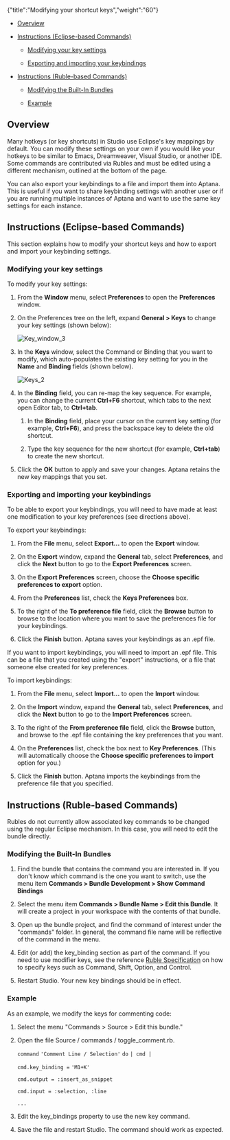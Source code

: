 {"title":"Modifying your shortcut keys","weight":"60"}

* [Overview](#overview)

* [Instructions (Eclipse-based Commands)](#instructions-eclipse-based-commands)

    * [Modifying your key settings](#modifying-your-key-settings)

    * [Exporting and importing your keybindings](#exporting-and-importing-your-keybindings)

* [Instructions (Ruble-based Commands)](#instructions-ruble-based-commands)

    * [Modifying the Built-In Bundles](#modifying-the-built-in-bundles)

    * [Example](#example)

## Overview

Many hotkeys (or key shortcuts) in Studio use Eclipse's key mappings by default. You can modify these settings on your own if you would like your hotkeys to be similar to Emacs, Dreamweaver, Visual Studio, or another IDE. Some commands are contributed via Rubles and must be edited using a different mechanism, outlined at the bottom of the page.

You can also export your keybindings to a file and import them into Aptana. This is useful if you want to share keybinding settings with another user or if you are running multiple instances of Aptana and want to use the same key settings for each instance.

## Instructions (Eclipse-based Commands)

This section explains how to modify your shortcut keys and how to export and import your keybinding settings.

### Modifying your key settings

To modify your key settings:

1. From the **Window** menu, select **Preferences** to open the **Preferences** window.

2. On the Preferences tree on the left, expand **General > Keys** to change your key settings (shown below):

    ![Key_window_3](/Images/appc/download/attachments/30083211/Key_window_3.jpg)
3. In the **Keys** window, select the Command or Binding that you want to modify, which auto-populates the existing key setting for you in the **Name** and **Binding** fields (shown below).

    ![Keys_2](/Images/appc/download/attachments/30083211/Keys_2.jpg)
4. In the **Binding** field, you can re-map the key sequence. For example, you can change the current **Ctrl+F6** shortcut, which tabs to the next open Editor tab, to **Ctrl+tab**.

    1. In the **Binding** field, place your cursor on the current key setting (for example, **Ctrl+F6**), and press the backspace key to delete the old shortcut.

    2. Type the key sequence for the new shortcut (for example, **Ctrl+tab**) to create the new shortcut.

5. Click the **OK** button to apply and save your changes.
    Aptana retains the new key mappings that you set.

### Exporting and importing your keybindings

To be able to export your keybindings, you will need to have made at least one modification to your key preferences (see directions above).

To export your keybindings:

1. From the **File** menu, select **Export...** to open the **Export** window.

2. On the **Export** window, expand the **General** tab, select **Preferences**, and click the **Next** button to go to the **Export Preferences** screen.

3. On the **Export Preferences** screen, choose the **Choose specific preferences to export** option.

4. From the **Preferences** list, check the **Keys Preferences** box.

5. To the right of the **To preference file** field, click the **Browse** button to browse to the location where you want to save the preferences file for your keybindings.

6. Click the **Finish** button.
    Aptana saves your keybindings as an .epf file.

If you want to import keybindings, you will need to import an .epf file. This can be a file that you created using the "export" instructions, or a file that someone else created for key preferences.

To import keybindings:

1. From the **File** menu, select **Import...** to open the **Import** window.

2. On the **Import** window, expand the **General** tab, select **Preferences**, and click the **Next** button to go to the **Import Preferences** screen.

3. To the right of the **From preference file** field, click the **Browse** button, and browse to the .epf file containing the key preferences that you want.

4. On the **Preferences** list, check the box next to **Key Preferences**. (This will automatically choose the **Choose specific preferences to import** option for you.)

5. Click the **Finish** button.
    Aptana imports the keybindings from the preference file that you specified.

## Instructions (Ruble-based Commands)

Rubles do not currently allow associated key commands to be changed using the regular Eclipse mechanism. In this case, you will need to edit the bundle directly.

### Modifying the Built-In Bundles

1. Find the bundle that contains the command you are interested in. If you don't know which command is the one you want to switch, use the menu item **Commands > Bundle Development > Show Command Bindings**

2. Select the menu item **Commands > Bundle Name > Edit this Bundle**. It will create a project in your workspace with the contents of that bundle.

3. Open up the bundle project, and find the command of interest under the "commands" folder. In general, the command file name will be reflective of the command in the menu.

4. Edit (or add) the key\_binding section as part of the command. If you need to use modifier keys, see the reference [Ruble Specification](/docs/appc/Axway_Appcelerator_Studio/Axway_Appcelerator_Studio_Guide/Customizing_Studio/Rubles/Ruble_Specification/) on how to specify keys such as Command, Shift, Option, and Control.

5. Restart Studio. Your new key bindings should be in effect.

### Example

As an example, we modify the keys for commenting code:

1. Select the menu "Commands > Source > Edit this bundle."

2. Open the file Source / commands / toggle\_comment.rb.

    `command` `'Comment Line / Selection'`  `do` `| cmd |`

    `cmd.key_binding =` `'M1+K'`

    `cmd.output = :insert_as_snippet`

    `cmd.input = :selection, :line`

    `...`

3. Edit the key\_bindings property to use the new key command.

4. Save the file and restart Studio. The command should work as expected.
